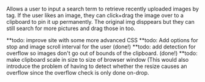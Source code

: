 Allows a user to input a search term to retrieve recently uploaded images by tag. If the user likes an image, they can click+drag the image over to a clipboard to pin it up permanently. The original img disppears but they can still search for more pictures and drag those in too. 

**todo: improve site with some more advanced CSS
**todo: Add options for stop and image scroll interval for the user (done!)
**todo: add detection for overflow so images don't go out of bounds of the clipboard. (done!)
**todo: make clipboard scale in size to size of browser window (This would also introduce the problem of having to detect whether the resize causes an overflow since the overflow check is only done on-drop.
